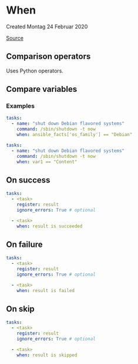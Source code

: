 # When
Created Montag 24 Februar 2020

[Source](https://docs.ansible.com/ansible/latest/user_guide/playbooks_conditionals.html#the-when-statement)

Comparison operators
--------------------
Uses Python operators.

Compare variables
-----------------

### Examples
```yaml
tasks:
  - name: "shut down Debian flavored systems"
    command: /sbin/shutdown -t now
    when: ansible_facts['os_family'] == "Debian"
```

```yaml
tasks:
  - name: "shut down Debian flavored systems"
    command: /sbin/shutdown -t now
    when: var1 == "Content"
```


On success
----------
```yaml
tasks:
  - <task>
	register: result
	ignore_errors: True	# optional

  - <task>
	when: result is succeeded
```


On failure
----------
```yaml
tasks:
  - <task>
	register: result
	ignore_errors: True	# optional

  - <task>
	when: result is failed
```


On skip
-------
```yaml
tasks:
  - <task>
	register: result
	ignore_errors: True	# optional

  - <task>
	when: result is skipped
```

